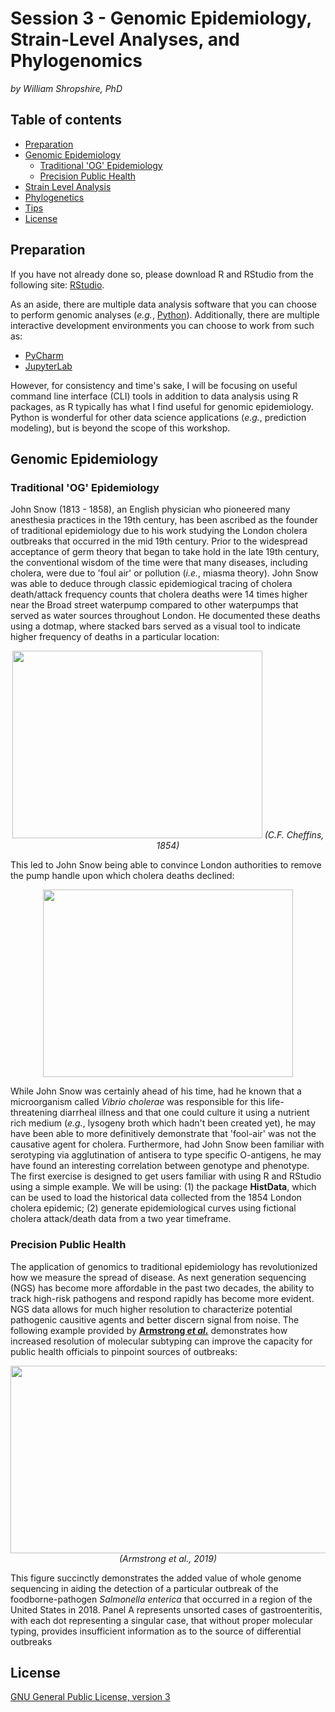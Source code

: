 # Session 3 - Genomic Epidemiology, Strain-Level Analyses, and Phylogenomics
*by William Shropshire, PhD*

## Table of contents

  * [Preparation](#preparation)
  * [Genomic Epidemiology](#genomic-epidemiology)
     * [Traditional 'OG' Epidemiology](#traditional-og-epidemiology)
     * [Precision Public Health](#precision-public-health)
  * [Strain Level Analysis](#strain-level-analysis)
  * [Phylogenetics](#phylogenetics)
  * [Tips](#tips)
  * [License](#license)




## Preparation

If you have not already done so, please download R and RStudio from the following site: [RStudio](https://posit.co/download/rstudio-desktop/). 

As an aside, there are multiple data analysis software that you can choose to perform genomic analyses (*e.g.*, [Python](https://www.python.org/downloads/)). 
Additionally, there are multiple interactive development environments you can choose to work from such as:

 - [PyCharm](https://www.jetbrains.com/pycharm/) 
- [JupyterLab](https://jupyter.org/)

However, for consistency and time's sake, I will be focusing on useful command line interface (CLI) tools in addition to data analysis using R packages, as R typically has what I find useful for genomic epidemiology. Python is wonderful for other data science applications (*e.g.*, prediction modeling), but is beyond the scope of this workshop. 

## Genomic Epidemiology

### Traditional 'OG' Epidemiology 

John Snow (1813 - 1858), an English physician who pioneered many anesthesia practices in the 19th century, has been ascribed as the founder of traditional epidemiology due to his work studying the London cholera outbreaks that occurred in the mid 19th century. Prior to the widespread acceptance of germ theory that began to take hold in the late 19th century, the conventional wisdom of the time were that many diseases, including cholera, were due to 'foul air' or pollution (*i.e.*, miasma theory). John Snow was able to deduce through classic epidemiogical tracing of cholera death/attack frequency counts that cholera deaths were 14 times higher near the Broad street waterpump compared to other waterpumps that served as water sources throughout London. He documented these deaths using a dotmap, where stacked bars served as a visual tool to indicate higher frequency of deaths in a particular location: 

<p align="center">
<img src="https://github.com/treangenlab/radmicrobes/blob/main/session3/Images/600px-Snow-cholera-map-1.jpg" width="400" height="300">
<em>(C.F. Cheffins, 1854)</em>
</p>

This led to John Snow being able to convince London authorities to remove the pump handle upon which cholera deaths declined:

<p align="center">
<img src="https://github.com/treangenlab/radmicrobes/blob/main/session3/Images/cholera_deaths_time.jpg" width="400" height="300">
</p>

While John Snow was certainly ahead of his time, had he known that a microorganism called *Vibrio cholerae* was responsible for this life-threatening diarrheal illness and that one could culture it using a nutrient rich medium (*e.g.*, lysogeny broth which hadn't been created yet), he may have been able to more definitively demonstrate that 'fool-air' was not the causative agent for cholera. Furthermore, had John Snow been familiar with serotyping via agglutination of antisera to type specific O-antigens, he may have found an interesting correlation between genotype and phenotype. The first exercise is designed to get users familiar with using R and RStudio using a simple example. We will be using: (1) the package **HistData**, which can be used to load the historical data collected from the 1854 London cholera epidemic; (2) generate epidemiological curves using fictional cholera attack/death data from a two year timeframe.

### Precision Public Health 

The application of genomics to traditional epidemiology has revolutionized how we measure the spread of disease. As next generation sequencing (NGS) has become more affordable in the past two decades, the ability to track high-risk pathogens and respond rapidly has become more evident. NGS data allows for much higher resolution to characterize potential pathogenic causitive agents and better discern signal from noise. The following example provided by [**Armstrong *et al.***](https://www.nejm.org/doi/full/10.1056/nejmsr1813907) demonstrates how increased resolution of molecular subtyping can improve the capacity for public health officials to pinpoint sources of outbreaks: 

<p align="center">
<img src="https://github.com/treangenlab/radmicrobes/blob/main/session3/Images/Precision_PH.jpeg" width="600" height="300">
<em>(Armstrong et al., 2019)</em>
</p>

This figure succinctly demonstrates the added value of whole genome sequencing in aiding the detection of a particular outbreak of the foodborne-pathogen *Salmonella enterica* that occurred in a region of the United States in 2018. Panel A represents unsorted cases of gastroenteritis, with each dot representing a singular case, that without proper molecular typing, provides insufficient information as to the source of differential outbreaks


## License

[GNU General Public License, version 3](https://www.gnu.org/licenses/gpl-3.0.html)
